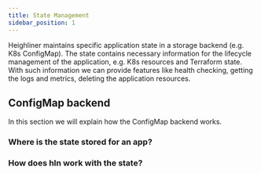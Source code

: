 ```yaml
---
title: State Management
sidebar_position: 1
---
```


Heighliner maintains specific application state in a storage backend (e.g. K8s ConfigMap).
The state contains necessary information for the lifecycle management of the application, e.g. K8s resources and Terraform state.
With such information we can provide features like health checking, getting the logs and metrics, deleting the application resources.

## ConfigMap backend

In this section we will explain how the ConfigMap backend works.

### Where is the state stored for an app?

### How does hln work with the state?
